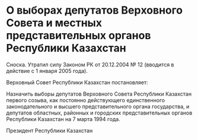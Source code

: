 # О выбоpах депутатов Веpховного Совета и местных пpедставительных оpганов Республики Казахстан

Сноска. Утратил силу Законом РК от 20.12.2004 № 12 (вводится в действие с 1 января 2005 года).

Верховный Совет Республики Казахстан постановляет:

Назначить выборы депутатов Верховного Совета Республики Казахстан первого созыва, как постоянно действующего единственного законодательного и высшего представительного органа государства, и депутатов областных, районных и городских представительных органов Республики Казахстан на 7 марта 1994 года.

Президент Республики Казахстан

